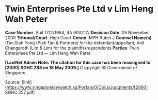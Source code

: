 # Twin Enterprises Pte Ltd v Lim Heng Wah Peter 



**Case Number** :Suit 1712/1994, RA 600217/ **Decision Date** :29 November 2000 **Tribunal/Court** :High Court **Coram** :MPH Rubin J **Counsel Name(s)** :Tan Siah Yong (Piah Tan & Partners) for the defendant/appellant; Anil Changaroth (Lim & Lim) for the plaintiffs/respondents **Parties** :Twin Enterprises Pte Ltd — Lim Heng Wah Peter 

**[LawNet Admin Note: The citation for this case has been reassigned to [2000] SGHC 288 on 18 May 2009.]** C opyright © Government of Singapore. 


Source: [link](https://www.singaporelawwatch.sg/Portals/0/Docs/Judgments/[2000] SGHC 257.pdf)
